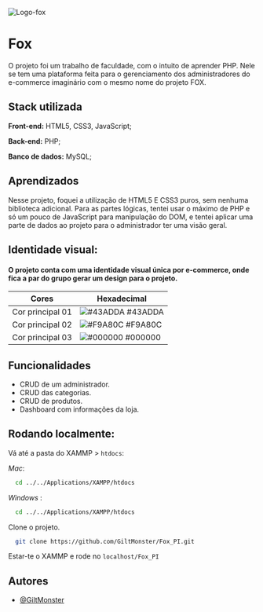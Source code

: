 
![Logo-fox](https://cdn.discordapp.com/attachments/1012087339780145214/1242708521770942464/fox.png?ex=664ed1ff&is=664d807f&hm=38b9fe3f25707c48077a56bf08b1321c60277079d2b6b4b5c56032a021311ce3&)

# Fox

O projeto foi um trabalho de faculdade, com o intuito de aprender PHP. Nele se tem uma plataforma feita para o gerenciamento dos administradores do e-commerce imaginário com o mesmo nome do projeto FOX. 

## Stack utilizada

**Front-end:** HTML5, CSS3, JavaScript;

**Back-end:** PHP;

**Banco de dados:** MySQL;


## Aprendizados

Nesse projeto, foquei a utilização de HTML5 E CSS3 puros, sem nenhuma biblioteca adicional. Para as partes lógicas, tentei usar o máximo de PHP e só um pouco de JavaScript para manipulação do DOM, e tentei aplicar uma parte de dados ao projeto para o administrador ter uma visão geral.
## Identidade visual:
#### O projeto conta com uma identidade visual única por e-commerce, onde fica a par do grupo gerar um design para o projeto.
| Cores               | Hexadecimal                                                |
| ----------------- | ---------------------------------------------------------------- |
| Cor principal 01 | ![#43ADDA](https://via.placeholder.com/10/43ADDA?text=+) #43ADDA |
| Cor principal 02 | ![#F9A80C](https://via.placeholder.com/10/F9A80C?text=+) #F9A80C |
| Cor principal 03 | ![#000000](https://via.placeholder.com/10/000000?text=+) #000000 |

## Funcionalidades

- CRUD de um administrador.
- CRUD das categorias.
- CRUD de produtos.
- Dashboard com informações da loja.


## Rodando localmente:

Vá até a pasta do XAMMP > `htdocs`:

_Mac_:
```bash
  cd ../../Applications/XAMPP/htdocs  
```

_Windows_ :
```bash
  cd ../../Applications/XAMPP/htdocs  
```

Clone o projeto.

```bash
  git clone https://github.com/GiltMonster/Fox_PI.git
```

Estar-te o XAMMP e rode no `localhost/Fox_PI`
## Autores

- [@GiltMonster](https://www.github.com/GiltMonster)

